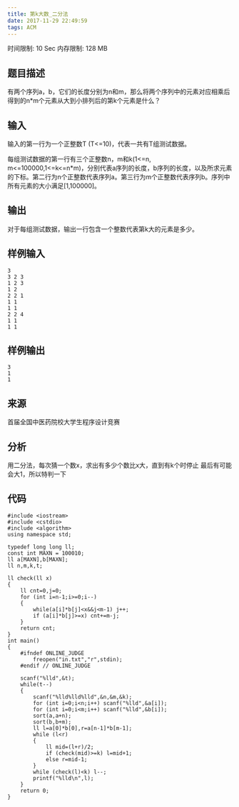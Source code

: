 ```yaml
---
title: 第k大数_二分法
date: 2017-11-29 22:49:59
tags: ACM
---
```


时间限制: 10 Sec  内存限制: 128 MB
## 题目描述
有两个序列a，b，它们的长度分别为n和m，那么将两个序列中的元素对应相乘后得到的n*m个元素从大到小排列后的第k个元素是什么？

## 输入
输入的第一行为一个正整数T (T<=10)，代表一共有T组测试数据。

每组测试数据的第一行有三个正整数n，m和k(1<=n, m<=100000,1<=k<=n*m)，分别代表a序列的长度，b序列的长度，以及所求元素的下标。第二行为n个正整数代表序列a。第三行为m个正整数代表序列b。序列中所有元素的大小满足[1,100000]。

## 输出
对于每组测试数据，输出一行包含一个整数代表第k大的元素是多少。

## 样例输入
```
3
3 2 3
1 2 3
1 2
2 2 1
1 1
1 1
2 2 4
1 1
1 1
```
## 样例输出
```
3
1
1
```

## 来源
首届全国中医药院校大学生程序设计竞赛


## 分析

用二分法，每次猜一个数x，求出有多少个数比x大，直到有k个时停止
最后有可能会大1，所以特判一下

## 代码
```
#include <iostream>
#include <cstdio>
#include <algorithm>
using namespace std;

typedef long long ll;
const int MAXN = 100010;
ll a[MAXN],b[MAXN];
ll n,m,k,t;

ll check(ll x)
{
    ll cnt=0,j=0;
    for (int i=n-1;i>=0;i--)
    {
        while(a[i]*b[j]<x&&j<m-1) j++;
        if (a[i]*b[j]>=x) cnt+=m-j;
    }
    return cnt;
}
int main()
{
    #ifndef ONLINE_JUDGE
        freopen("in.txt","r",stdin);
    #endif // ONLINE_JUDGE

    scanf("%lld",&t);
    while(t--)
    {
        scanf("%lld%lld%lld",&n,&m,&k);
        for (int i=0;i<n;i++) scanf("%lld",&a[i]);
        for (int i=0;i<m;i++) scanf("%lld",&b[i]);
        sort(a,a+n);
        sort(b,b+m);
        ll l=a[0]*b[0],r=a[n-1]*b[m-1];
        while (l<r)
        {
            ll mid=(l+r)/2;
            if (check(mid)>=k) l=mid+1;
            else r=mid-1;
        }
        while (check(l)<k) l--;
        printf("%lld\n",l);
    }
    return 0;
}
```